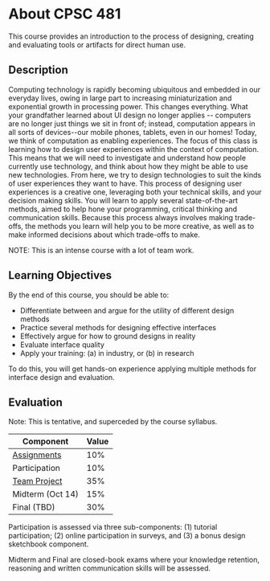 # About CPSC 481

This course provides an introduction to the process of designing, creating and evaluating tools or artifacts for direct human use.

## Description

Computing technology is rapidly becoming ubiquitous and embedded in our everyday lives, owing in large part to increasing miniaturization and exponential growth in processing power. This changes everything. What your grandfather learned about UI design no longer applies -- computers are no longer just things we sit in front of; instead, computation appears in all sorts of devices--our mobile phones, tablets, even in our homes! Today, we think of computation as enabling experiences. The focus of this class is learning how to design user experiences within the context of computation.
This means that we will need to investigate and understand how people currently use technology, and think about how they might be able to use new technologies. From here, we try to design technologies to suit the kinds of user experiences they want to have. This process of designing user experiences is a creative one, leveraging both your technical skills, and your decision making skills. You will learn to apply several state-of-the-art methods, aimed to help hone your programming, critical thinking and communication skills. Because this process always involves making trade-offs, the methods you learn will help you to be more creative, as well as to make informed decisions about which trade-offs to make.

NOTE: This is an intense course with a lot of team work.

## Learning Objectives

By the end of this course, you should be able to:

* Differentiate between and argue for the utility of different design methods
* Practice several methods for designing effective interfaces
* Effectively argue for how to ground designs in reality
* Evaluate interface quality
* Apply your training: (a) in industry, or (b) in research

To do this, you will get hands-on experience applying multiple methods for interface design and evaluation.

## Evaluation

Note: This is tentative, and superceded by the course syllabus.

| Component | Value |
| --------- | ----- |
| [Assignments](assignments.md) | 10% |
| Participation | 10% |
| [Team Project](project.md) | 35% |
| Midterm (Oct 14) | 15% |
| Final (TBD) | 30% |

Participation is assessed via three sub-components: (1) tutorial participation; (2) online participation in surveys, and (3) a bonus design sketchbook component.

Midterm and Final are closed-book exams where your knowledge retention, reasoning and written communication skills will be assessed.
